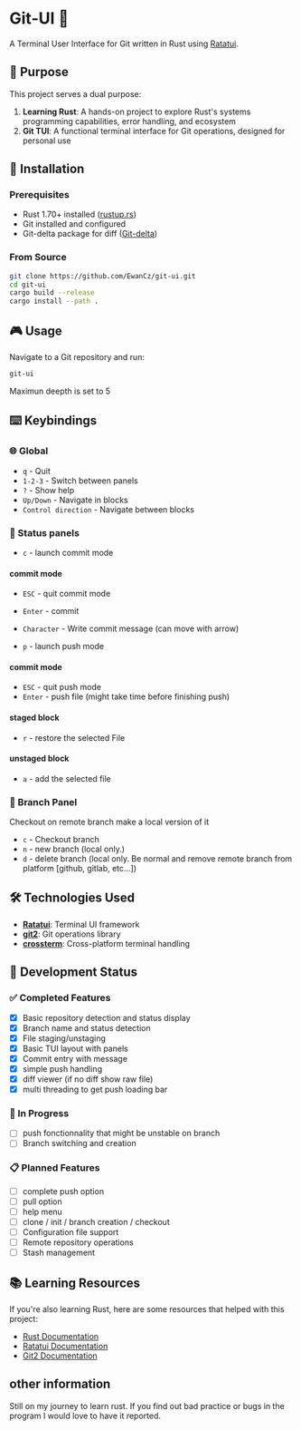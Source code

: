 # Git-UI 🦀

A Terminal User Interface for Git written in Rust using [Ratatui](https://github.com/ratatui-org/ratatui).

## 🎯 Purpose

This project serves a dual purpose:

1. **Learning Rust**: A hands-on project to explore Rust's systems programming capabilities, error handling, and ecosystem
2. **Git TUI**: A functional terminal interface for Git operations, designed for personal use

## 🚀 Installation

### Prerequisites

- Rust 1.70+ installed ([rustup.rs](https://rustup.rs/))
- Git installed and configured
- Git-delta package for diff ([Git-delta](https://github.com/dandavison/delta))

### From Source

```bash
git clone https://github.com/EwanCz/git-ui.git
cd git-ui
cargo build --release
cargo install --path .
```

## 🎮 Usage

Navigate to a Git repository and run:

```bash
git-ui
```

Maximun deepth is set to 5

## ⌨️ Keybindings

### 🌐 Global
- `q` - Quit
- `1-2-3` - Switch between panels
- `?` - Show help
- `Up/Down` - Navigate in blocks
- `Control direction` - Navigate between blocks

### 📝 Status panels

- `c` - launch commit mode
#### commit mode
- `ESC` - quit commit mode
- `Enter` - commit
- `Character` -  Write commit message (can move with arrow)


- `p` - launch push mode
#### commit mode
- `ESC` - quit push mode
- `Enter` - push file (might take time before finishing push)

#### staged block
- `r` - restore the selected File

#### unstaged block
- `a` - add the selected file

### 🌳 Branch Panel
Checkout on remote branch make a local version of it

- `c` - Checkout branch
- `n` - new branch (local only.)
- `d` - delete branch (local only. Be normal and remove remote branch from platform [github, gitlab, etc...])

## 🛠️ Technologies Used

- **[Ratatui](https://github.com/ratatui-org/ratatui)**: Terminal UI framework
- **[git2](https://docs.rs/git2/)**: Git operations library
- **[crossterm](https://docs.rs/crossterm/)**: Cross-platform terminal handling

## 🎯 Development Status

### ✅ Completed Features

- [x] Basic repository detection and status display
- [x] Branch name and status detection
- [x] File staging/unstaging
- [x] Basic TUI layout with panels
- [x] Commit entry with message
- [x] simple push handling
- [x] diff viewer (if no diff show raw file)
- [x] multi threading to get push loading bar

### 🚧 In Progress
- [ ] push fonctionnality that might be unstable on branch
- [ ] Branch switching and creation

### 📋 Planned Features

- [ ] complete push option
- [ ] pull option
- [ ] help menu
- [ ] clone / init / branch creation / checkout
- [ ] Configuration file support
- [ ] Remote repository operations
- [ ] Stash management

## 📚 Learning Resources

If you're also learning Rust, here are some resources that helped with this project:

- [Rust Documentation](https://doc.rust-lang.org/stable/rust-by-example/)
- [Ratatui Documentation](https://ratatui.rs/)
- [Git2 Documentation](https://docs.rs/git2/)

## other information
Still on my journey to learn rust. If you find out bad practice or bugs in the program I would love to have it reported.
